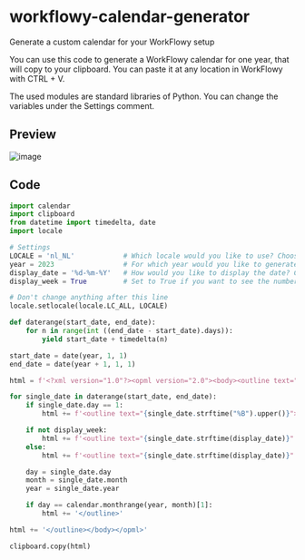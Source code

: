 # workflowy-calendar-generator
Generate a custom calendar for your WorkFlowy setup

You can use this code to generate a WorkFlowy calendar for one year, that will copy to your clipboard. You can paste it at any location in WorkFlowy with CTRL + V.

The used modules are standard libraries of Python. You can change the variables under the Settings comment.

## Preview
![image](https://user-images.githubusercontent.com/29152658/204143885-89a0c417-7244-49c4-86f6-3a4f4398b2da.png)

## Code
```python
import calendar
import clipboard
from datetime import timedelta, date
import locale

# Settings
LOCALE = 'nl_NL'            # Which locale would you like to use? Choose from https://www.localeplanet.com/icu/
year = 2023                 # For which year would you like to generate a calendar?
display_date = '%d-%m-%Y'   # How would you like to display the date? Choose from https://docs.python.org/3/library/datetime.html#strftime-and-strptime-format-codes
display_week = True         # Set to True if you want to see the number of the week as a tag, False if not.

# Don't change anything after this line
locale.setlocale(locale.LC_ALL, LOCALE)

def daterange(start_date, end_date):
    for n in range(int ((end_date - start_date).days)):
        yield start_date + timedelta(n)

start_date = date(year, 1, 1)
end_date = date(year + 1, 1, 1)

html = f'<?xml version="1.0"?><opml version="2.0"><body><outline text="{year}">'

for single_date in daterange(start_date, end_date):
    if single_date.day == 1:
        html += f'<outline text="{single_date.strftime("%B").upper()}">'

    if not display_week:
        html += f'<outline text="{single_date.strftime(display_date)}" _note="{single_date.strftime("%a")}" />'
    else:
        html += f'<outline text="{single_date.strftime(display_date)}" _note="{single_date.strftime("%a")} | #wk{single_date.strftime("%W")}-{single_date.strftime("%y")}" />'

    day = single_date.day
    month = single_date.month
    year = single_date.year

    if day == calendar.monthrange(year, month)[1]:
        html += '</outline>'

html += '</outline></body></opml>'

clipboard.copy(html)
```
